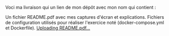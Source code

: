 Voci ma livraison qui un lien de mon dépôt avec mon nom qui contient :

Un fichier README.pdf avec mes captures d'écran et explications.
Fichiers de configuration utilisés pour réaliser l'exercice noté (docker-compose.yml et Dockerfile).
[Uploading README.pdf…]()
